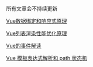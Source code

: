 所有文章会不持续更新

[Vue数据绑定和响应式原理](https://github.com/banama/aboutVue/blob/master/vue-observe.md)

[Vue列表渲染性能优化原理](https://github.com/banama/aboutVue/blob/master/diff.md)

[Vue的事件解读](https://github.com/banama/aboutVue/blob/master/vue-event.md)

[Vue 模板表达式解析和 path 状态机](https://github.com/banama/aboutVue/blob/master/pathStateMachine.md)
